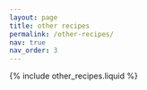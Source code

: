 ```yaml
---
layout: page
title: other recipes
permalink: /other-recipes/
nav: true
nav_order: 3
---
```


{% include other_recipes.liquid %}
